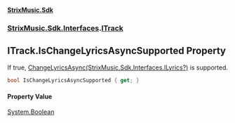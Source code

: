 #### [StrixMusic.Sdk](./index.md 'index')
### [StrixMusic.Sdk.Interfaces](./StrixMusic-Sdk-Interfaces.md 'StrixMusic.Sdk.Interfaces').[ITrack](./StrixMusic-Sdk-Interfaces-ITrack.md 'StrixMusic.Sdk.Interfaces.ITrack')
## ITrack.IsChangeLyricsAsyncSupported Property
If true, [ChangeLyricsAsync(StrixMusic.Sdk.Interfaces.ILyrics?)](./StrixMusic-Sdk-Interfaces-ITrack-ChangeLyricsAsync(StrixMusic-Sdk-Interfaces-ILyrics-).md 'StrixMusic.Sdk.Interfaces.ITrack.ChangeLyricsAsync(StrixMusic.Sdk.Interfaces.ILyrics?)') is supported.  
```csharp
bool IsChangeLyricsAsyncSupported { get; }
```
#### Property Value
[System.Boolean](https://docs.microsoft.com/en-us/dotnet/api/System.Boolean 'System.Boolean')  
